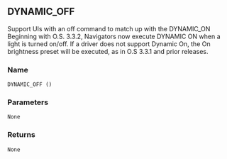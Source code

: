 ## DYNAMIC\_OFF
Support UIs with an off command to match up with the DYNAMIC\_ON
Beginning with O.S. 3.3.2, Navigators now execute DYNAMIC ON when a light is turned on/off. If a driver does not support Dynamic On, the On brightness preset will be executed, as in O.S 3.3.1 and prior releases.

### Name

`DYNAMIC_OFF () `


### Parameters

`None`


### Returns

`None`
